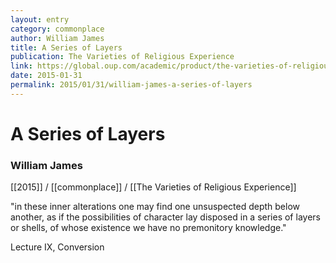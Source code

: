 ```yaml
---
layout: entry
category: commonplace
author: William James
title: A Series of Layers
publication: The Varieties of Religious Experience
link: https://global.oup.com/academic/product/the-varieties-of-religious-experience-9780199691647?cc=ca&lang=en&
date: 2015-01-31
permalink: 2015/01/31/william-james-a-series-of-layers
---
```


# A Series of Layers

### William James

[[2015]] / [[commonplace]] / [[The Varieties of Religious Experience]] 

"in these inner alterations one may find one unsuspected depth below another, as if the possibilities of character lay disposed in a series of layers or shells, of whose existence we have no premonitory knowledge."

Lecture IX, Conversion